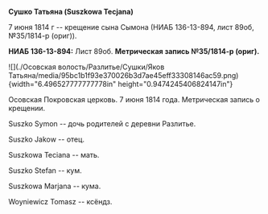 **Сушко Татьяна (Suszkowa Tecjana)**

7 июня 1814 г -- крещение сына Сымона (НИАБ 136-13-894, лист 89об,
№35/1814-р (ориг)).

**НИАБ 136-13-894:** Лист 89об. **Метрическая запись №35/1814-р
(ориг).**

![](./Осовская волость/Разлитье/Сушки/Яков Татьяна/media/95bc1b1f93e370026b3d7ae45eff33308146ac59.png){width="6.496527777777778in"
height="0.9474245406824147in"}

Осовская Покровская церковь. 7 июня 1814 года. Метрическая запись о
крещении.

Suszko Symon -- дочь родителей с деревни Разлитье.

Suszko Jakow -- отец.

Suszkowa Teciana -- мать.

Suszko Stefan -- кум.

Suszkowa Marjana -- кума.

Woyniewicz Tomasz -- ксёндз.
